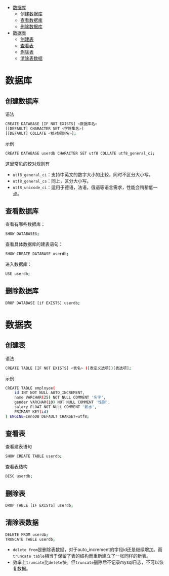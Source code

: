 - [数据库](#数据库)
  - [创建数据库](#创建数据库)
  - [查看数据库](#查看数据库)
  - [删除数据库](#删除数据库)
- [数据表](#数据表)
  - [创建表](#创建表)
  - [查看表](#查看表)
  - [删除表](#删除表)
  - [清除表数据](#清除表数据)

# 数据库

## 创建数据库

语法

```bash
CREATE DATABASE [IF NOT EXISTS] <数据库名>
[[DEFAULT] CHARACTER SET <字符集名>] 
[[DEFAULT] COLLATE <校对规则名>];
```

示例

```bash
CREATE DATABASE userdb CHARACTER SET utf8 COLLATE utf8_general_ci;
```

这里常见的校对规则有

- `utf8_general_ci`：支持中英文的数字大小的比较，同时不区分大小写。
- `utf8_general_cs`：同上，区分大小写。
- `utf8_unicode_ci`：适用于德语，法语，俄语等语言需求，性能会稍稍低一点。

## 查看数据库

查看有哪些数据库：

```bash
SHOW DATABASES;
```

查看具体数据库的建表语句：

```bash
SHOW CREATE DATABASE userdb;
```

进入数据库：

```bash
USE userdb;
```

## 删除数据库

```bash
DROP DATABASE [if EXISTS] userdb;
```

# 数据表

## 创建表

语法

```bash
CREATE TABLE [IF NOT EXISTS] <表名> ([表定义选项])[表选项];
```

示例

```bash
CREATE TABLE employee(
    id INT NOT NULL AUTO_INCREMENT,
    name VARCHAR(25) NOT NULL COMMENT '名字',
    gender VARCHAR(10) NOT NULL COMMENT '性别',
    salary FLOAT NOT NULL COMMENT '薪水',
    PRIMARY KEY(id)
) ENGINE=InnoDB DEFAULT CHARSET=utf8;
```

## 查看表

查看建表语句

```bash
SHOW CREATE TABLE userdb;
```

查看表结构

```bash
DESC userdb;
```

## 删除表

```bash
DROP TABLE [IF EXISTS] userdb;
```

## 清除表数据

```bash
DELETE FROM userdb;
TRUNCATE TABLE userdb;
```

- `delete from`是删除表数据，对于auto_increment的字段id还是继续增加。而`truncate table`相当于保留了表的结构而重新建立了一张同样的新表。
- 效率上`truncate`比`delete`快。但`truncate`删除后不记录mysql日志，不可以恢复数据。
